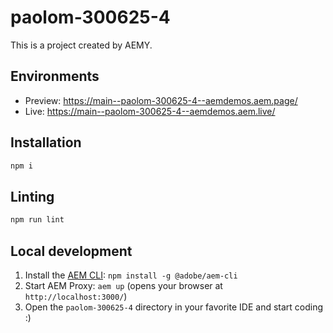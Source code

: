 # paolom-300625-4

This is a project created by AEMY.

## Environments

- Preview: https://main--paolom-300625-4--aemdemos.aem.page/
- Live: https://main--paolom-300625-4--aemdemos.aem.live/

## Installation

```sh
npm i
```

## Linting

```sh
npm run lint
```

## Local development

1. Install the [AEM CLI](https://github.com/adobe/helix-cli): `npm install -g @adobe/aem-cli`
1. Start AEM Proxy: `aem up` (opens your browser at `http://localhost:3000/`)
1. Open the `paolom-300625-4` directory in your favorite IDE and start coding :)